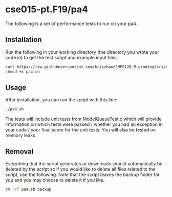 # cse015-pt.F19/pa4

The following is a set of performance tests to run on your pa4.

## Installation

Run the following in your working directory (the directory you wrote your code
in) to get the test script and example input files:

```bash
curl https://raw.githubusercontent.com/kriszhao/CMPS12B-M-gradingScript/master/pa4/pa4.sh > pa4.sh
chmod +x pa4.sh
```

## Usage

After installation, you can run the script with this line:

```bash
./pa4.sh
```
The tests will include unit tests from ModelQueueTest.c which will
provide information on which tests were passed / whether you had an exception
in your code / your final score for the unit tests. You will also be tested on
memory leaks

## Removal

Everything that the script generates or downloads should automatically be
deleted by the script so if you would like to delete all files related to the
script, use the following. Note that the script leaves the backup folder for you
and you may choose to delete it if you like.

```bash
rm -rf pa4.sh backup
```
